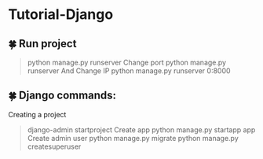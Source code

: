 # Tutorial-Django


## :four_leaf_clover: Run project
>python manage.py runserver
 Change port
>python manage.py runserver <number-port>
 And Change IP
>python manage.py runserver 0:8000

## :four_leaf_clover: Django commands:
 Creating a project
>django-admin startproject <file>
 Create app
> python manage.py startapp <your-app> app
  Create admin user
>python manage.py migrate
>python manage.py createsuperuser